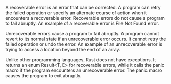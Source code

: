 
A recoverable error is an error that can be corrected. A program can retry the failed operation or specify an alternate course of action when it encounters a recoverable error. Recoverable errors do not cause a program to fail abruptly. An example of a recoverable error is File Not Found error.

Unrecoverable errors cause a program to fail abruptly. A program cannot revert to its normal state if an unrecoverable error occurs. It cannot retry the failed operation or undo the error. An example of an unrecoverable error is trying to access a location beyond the end of an array.

Unlike other programming languages, Rust does not have exceptions. It returns an enum Result<T, E> for recoverable errors, while it calls the panic macro if the program encounters an unrecoverable error. The panic macro causes the program to exit abruptly.
